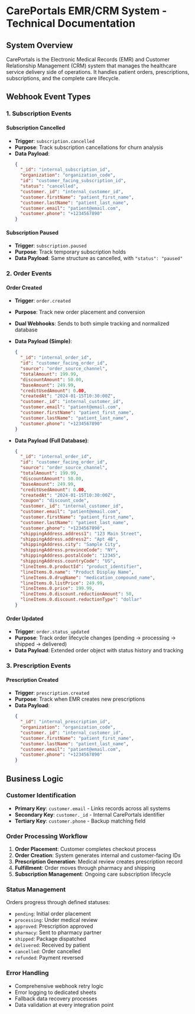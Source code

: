 # CarePortals EMR/CRM System - Technical Documentation

## System Overview

CarePortals is the Electronic Medical Records (EMR) and Customer Relationship Management (CRM) system that manages the healthcare service delivery side of operations. It handles patient orders, prescriptions, subscriptions, and the complete care lifecycle.

## Webhook Event Types

### 1. Subscription Events

#### Subscription Cancelled
- **Trigger**: `subscription.cancelled`
- **Purpose**: Track subscription cancellations for churn analysis
- **Data Payload**:
  ```json
  {
    "_id": "internal_subscription_id",
    "organization": "organization_code", 
    "id": "customer_facing_subscription_id",
    "status": "cancelled",
    "customer._id": "internal_customer_id",
    "customer.firstName": "patient_first_name",
    "customer.lastName": "patient_last_name", 
    "customer.email": "patient@email.com",
    "customer.phone": "+1234567890"
  }
  ```

#### Subscription Paused
- **Trigger**: `subscription.paused`
- **Purpose**: Track temporary subscription holds
- **Data Payload**: Same structure as cancelled, with `"status": "paused"`

### 2. Order Events

#### Order Created
- **Trigger**: `order.created` 
- **Purpose**: Track new order placement and conversion
- **Dual Webhooks**: Sends to both simple tracking and normalized database
- **Data Payload (Simple)**:
  ```json
  {
    "_id": "internal_order_id",
    "id": "customer_facing_order_id",
    "source": "order_source_channel",
    "totalAmount": 199.99,
    "discountAmount": 50.00,
    "baseAmount": 249.99,
    "creditUsedAmount": 0.00,
    "createdAt": "2024-01-15T10:30:00Z",
    "customer._id": "internal_customer_id",
    "customer.email": "patient@email.com",
    "customer.firstName": "patient_first_name",
    "customer.lastName": "patient_last_name",
    "customer.phone": "+1234567890"
  }
  ```

- **Data Payload (Full Database)**:
  ```json
  {
    "_id": "internal_order_id",
    "id": "customer_facing_order_id", 
    "source": "order_source_channel",
    "totalAmount": 199.99,
    "discountAmount": 50.00,
    "baseAmount": 249.99,
    "creditUsedAmount": 0.00,
    "createdAt": "2024-01-15T10:30:00Z",
    "coupon": "discount_code",
    "customer._id": "internal_customer_id",
    "customer.email": "patient@email.com", 
    "customer.firstName": "patient_first_name",
    "customer.lastName": "patient_last_name",
    "customer.phone": "+1234567890",
    "shippingAddress.address1": "123 Main Street",
    "shippingAddress.address2": "Apt 4B", 
    "shippingAddress.city": "Sample City",
    "shippingAddress.provinceCode": "NY",
    "shippingAddress.postalCode": "12345",
    "shippingAddress.countryCode": "US",
    "lineItems.0.productId": "product_identifier",
    "lineItems.0.name": "Product Display Name",
    "lineItems.0.drugName": "medication_compound_name", 
    "lineItems.0.listPrice": 249.99,
    "lineItems.0.price": 199.99,
    "lineItems.0.discount.reductionAmount": 50,
    "lineItems.0.discount.reductionType": "dollar"
  }
  ```

#### Order Updated
- **Trigger**: `order.status_updated`
- **Purpose**: Track order lifecycle changes (pending → processing → shipped → delivered)
- **Data Payload**: Extended order object with status history and tracking

### 3. Prescription Events

#### Prescription Created  
- **Trigger**: `prescription.created`
- **Purpose**: Track when EMR creates new prescriptions
- **Data Payload**:
  ```json
  {
    "_id": "internal_prescription_id",
    "organization": "organization_code",
    "customer._id": "internal_customer_id", 
    "customer.firstName": "patient_first_name",
    "customer.lastName": "patient_last_name",
    "customer.email": "patient@email.com", 
    "customer.phone": "+1234567890"
  }
  ```

## Business Logic

### Customer Identification
- **Primary Key**: `customer.email` - Links records across all systems
- **Secondary Key**: `customer._id` - Internal CarePortals identifier
- **Tertiary Key**: `customer.phone` - Backup matching field

### Order Processing Workflow
1. **Order Placement**: Customer completes checkout process
2. **Order Creation**: System generates internal and customer-facing IDs
3. **Prescription Generation**: Medical review creates prescription record
4. **Fulfillment**: Order moves through pharmacy and shipping
5. **Subscription Management**: Ongoing care subscription lifecycle

### Status Management
Orders progress through defined statuses:
- `pending`: Initial order placement
- `processing`: Under medical review
- `approved`: Prescription approved  
- `pharmacy`: Sent to pharmacy partner
- `shipped`: Package dispatched
- `delivered`: Received by patient
- `cancelled`: Order cancelled
- `refunded`: Payment reversed

### Error Handling
- Comprehensive webhook retry logic
- Error logging to dedicated sheets
- Fallback data recovery processes
- Data validation at every integration point
